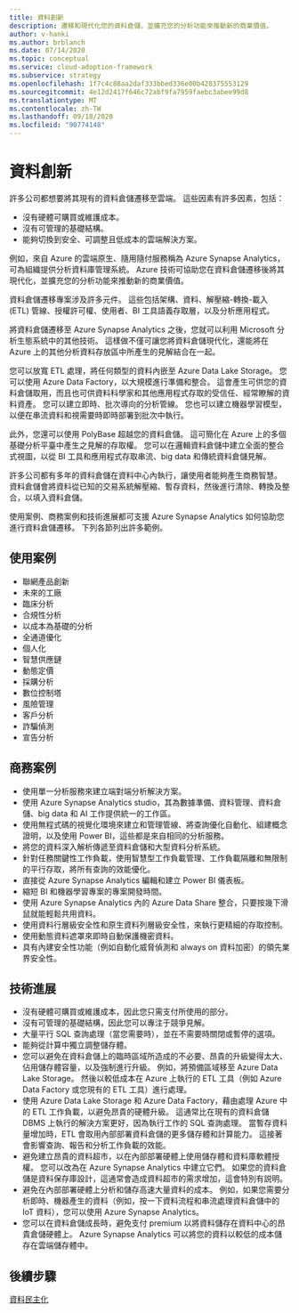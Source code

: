 ```yaml
---
title: 資料創新
description: 遷移和現代化您的資料倉儲，並擴充您的分析功能來推動新的商業價值。
author: v-hanki
ms.author: brblanch
ms.date: 07/14/2020
ms.topic: conceptual
ms.service: cloud-adoption-framework
ms.subservice: strategy
ms.openlocfilehash: 1f7c4c88aa2daf333bbed336e00b428375553129
ms.sourcegitcommit: 4e12d2417f646c72abf9fa7959faebc3abee99d8
ms.translationtype: MT
ms.contentlocale: zh-TW
ms.lasthandoff: 09/18/2020
ms.locfileid: "90774148"
---
```

# <a name="data-innovations"></a>資料創新

許多公司都想要將其現有的資料倉儲遷移至雲端。 這些因素有許多因素，包括：

- 沒有硬體可購買或維護成本。
- 沒有可管理的基礎結構。
- 能夠切換到安全、可調整且低成本的雲端解決方案。

例如，來自 Azure 的雲端原生、隨用隨付服務稱為 Azure Synapse Analytics，可為組織提供分析資料庫管理系統。 Azure 技術可協助您在資料倉儲遷移後將其現代化，並擴充您的分析功能來推動新的商業價值。

資料倉儲遷移專案涉及許多元件。 這些包括架構、資料、解壓縮-轉換-載入 (ETL) 管線、授權許可權、使用者、BI 工具語義存取層，以及分析應用程式。

將資料倉儲遷移至 Azure Synapse Analytics 之後，您就可以利用 Microsoft 分析生態系統中的其他技術。 這樣做不僅可讓您將資料倉儲現代化，還能將在 Azure 上的其他分析資料存放區中所產生的見解結合在一起。

您可以放寬 ETL 處理，將任何類型的資料內嵌至 Azure Data Lake Storage。 您可以使用 Azure Data Factory，以大規模進行準備和整合。 這會產生可供您的資料倉儲取用，而且也可供資料科學家和其他應用程式存取的受信任、經常瞭解的資料資產。 您可以建立即時、批次導向的分析管線。 您也可以建立機器學習模型，以便在串流資料和視需要時即時部署到批次中執行。

此外，您還可以使用 PolyBase 超越您的資料倉儲。 這可簡化在 Azure 上的多個基礎分析平臺中產生之見解的存取權。 您可以在邏輯資料倉儲中建立全面的整合式視圖，以從 BI 工具和應用程式存取串流、big data 和傳統資料倉儲見解。

許多公司都有多年的資料倉儲在資料中心內執行，讓使用者能夠產生商務智慧。 資料倉儲會將資料從已知的交易系統解壓縮、暫存資料，然後進行清除、轉換及整合，以填入資料倉儲。

使用案例、商務案例和技術進展都可支援 Azure Synapse Analytics 如何協助您進行資料倉儲遷移。 下列各節列出許多範例。

## <a name="use-cases"></a>使用案例

- 聯網產品創新
- 未來的工廠
- 臨床分析
- 合規性分析
- 以成本為基礎的分析
- 全通道優化
- 個人化
- 智慧供應鏈
- 動態定價
- 採購分析
- 數位控制塔
- 風險管理
- 客戶分析
- 詐騙偵測
- 宣告分析

## <a name="business-cases"></a>商務案例

- 使用單一分析服務來建立端對端分析解決方案。
- 使用 Azure Synapse Analytics studio，其為數據準備、資料管理、資料倉儲、big data 和 AI 工作提供統一的工作區。
- 使用無程式碼的視覺化環境來建立和管理管線、將查詢優化自動化、組建概念證明，以及使用 Power BI，這些都是來自相同的分析服務。
- 將您的資料深入解析傳遞至資料倉儲和大型資料分析系統。
- 針對任務關鍵性工作負載，使用智慧型工作負載管理、工作負載隔離和無限制的平行存取，將所有查詢的效能優化。
- 直接從 Azure Synapse Analytics 編輯和建立 Power BI 儀表板。
- 縮短 BI 和機器學習專案的專案開發時間。
- 使用 Azure Synapse Analytics 內的 Azure Data Share 整合，只要按幾下滑鼠就能輕鬆共用資料。
- 使用資料行層級安全性和原生資料列層級安全性，來執行更精細的存取控制。
- 使用動態資料遮罩來即時自動保護機密資料。
- 具有內建安全性功能（例如自動化威脅偵測和 always on 資料加密）的領先業界安全性。

## <a name="technology-advances"></a>技術進展

- 沒有硬體可購買或維護成本，因此您只需支付所使用的部分。
- 沒有可管理的基礎結構，因此您可以專注于競爭見解。
- 大量平行 SQL 查詢處理（當您需要時），並在不需要時關閉或暫停的選項。
- 能夠從計算中獨立調整儲存體。
- 您可以避免在資料倉儲上的臨時區域所造成的不必要、昂貴的升級變得太大、佔用儲存體容量，以及強制進行升級。 例如，將預備區域移至 Azure Data Lake Storage。 然後以較低成本在 Azure 上執行的 ETL 工具（例如 Azure Data Factory 或您現有的 ETL 工具）進行處理。
- 使用 Azure Data Lake Storage 和 Azure Data Factory，藉由處理 Azure 中的 ETL 工作負載，以避免昂貴的硬體升級。 這通常比在現有的資料倉儲 DBMS 上執行的解決方案更好，因為執行工作的 SQL 查詢處理。 當暫存資料量增加時，ETL 會取用內部部署資料倉儲的更多儲存體和計算能力。 這接著會影響查詢、報告和分析工作負載的效能。
- 避免建立昂貴的資料超市，以在內部部署硬體上使用儲存體和資料庫軟體授權。 您可以改為在 Azure Synapse Analytics 中建立它們。 如果您的資料倉儲是資料保存庫設計，這通常會造成資料超市的需求增加，這會特別有説明。
- 避免在內部部署硬體上分析和儲存高速大量資料的成本。 例如，如果您需要分析即時、機器產生的資料（例如，按一下資料流程和串流處理資料倉儲中的 IoT 資料），您可以使用 Azure Synapse Analytics。
- 您可以在資料倉儲成長時，避免支付 premium 以將資料儲存在資料中心的昂貴倉儲硬體上。 Azure Synapse Analytics 可以將您的資料以較低的成本儲存在雲端儲存體中。

## <a name="next-steps"></a>後續步驟

<!-- TODO: More detail needed here. -->

[資料民主化](./data-democratization.md)

